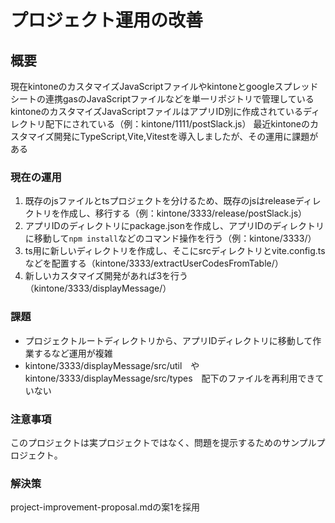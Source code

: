 # プロジェクト運用の改善

## 概要
現在kintoneのカスタマイズJavaScriptファイルやkintoneとgoogleスプレッドシートの連携gasのJavaScriptファイルなどを単一リポジトリで管理している
kintoneのカスタマイズJavaScriptファイルはアプリID別に作成されているディレクトリ配下にされている（例：kintone/1111/postSlack.js）
最近kintoneのカスタマイズ開発にTypeScript,Vite,Vitestを導入しましたが、その運用に課題がある

### 現在の運用
1. 既存のjsファイルとtsプロジェクトを分けるため、既存のjsはreleaseディレクトリを作成し、移行する（例：kintone/3333/release/postSlack.js）
2. アプリIDのディレクトリにpackage.jsonを作成し、アプリIDのディレクトリに移動して`npm install`などのコマンド操作を行う（例：kintone/3333/）
3. ts用に新しいディレクトリを作成し、そこにsrcディレクトリとvite.config.tsなどを配置する（kintone/3333/extractUserCodesFromTable/）
4. 新しいカスタマイズ開発があれば3を行う（kintone/3333/displayMessage/）

### 課題
- プロジェクトルートディレクトリから、アプリIDディレクトリに移動して作業するなど運用が複雑
-  kintone/3333/displayMessage/src/util　や　kintone/3333/displayMessage/src/types　配下のファイルを再利用できていない

### 注意事項
このプロジェクトは実プロジェクトではなく、問題を提示するためのサンプルプロジェクト。

### 解決策
project-improvement-proposal.mdの案1を採用